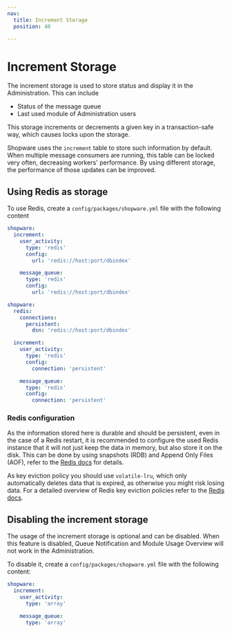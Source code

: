 ```yaml
---
nav:
  title: Increment Storage
  position: 40

---
```


# Increment Storage

The increment storage is used to store status and display it in the Administration. This can include

* Status of the message queue
* Last used module of Administration users

This storage increments or decrements a given key in a transaction-safe way, which causes locks upon the storage.

Shopware uses the `increment` table to store such information by default. When multiple message consumers are running, this table can be locked very often, decreasing workers' performance. By using different storage, the performance of those updates can be improved.

## Using Redis as storage

To use Redis, create a `config/packages/shopware.yml` file with the following content

<Tabs>
<Tab title="Before v6.6.8.0">

```yaml
shopware:
  increment:
    user_activity:
      type: 'redis'
      config:
        url: 'redis://host:port/dbindex'

    message_queue:
      type: 'redis'
      config:
        url: 'redis://host:port/dbindex'
```

</Tab>

<Tab title="Since v6.6.8.0">

```yaml
shopware:
  redis:
    connections:
      persistent:
        dsn: 'redis://host:port/dbindex'

  increment:
    user_activity:
      type: 'redis'
      config:
        connection: 'persistent'

    message_queue:
      type: 'redis'
      config:
        connection: 'persistent'
```

</Tab>
</Tabs>

### Redis configuration

As the information stored here is durable and should be persistent, even in the case of a Redis restart, it is recommended to configure the used Redis instance that it will not just keep the data in memory, but also store it on the disk. This can be done by using snapshots (RDB) and Append Only Files (AOF), refer to the [Redis docs](https://redis.io/docs/latest/operate/oss_and_stack/management/persistence/) for details.

As key eviction policy you should use `volatile-lru`, which only automatically deletes data that is expired, as otherwise you might risk losing data. For a detailed overview of Redis key eviction policies refer to the [Redis docs](https://redis.io/docs/latest/develop/reference/eviction/).

## Disabling the increment storage

The usage of the increment storage is optional and can be disabled. When this feature is disabled, Queue Notification and Module Usage Overview will not work in the Administration.

To disable it, create a `config/packages/shopware.yml` file with the following content:

```yaml
shopware:
  increment:
    user_activity:
      type: 'array'

    message_queue:
      type: 'array'
```
